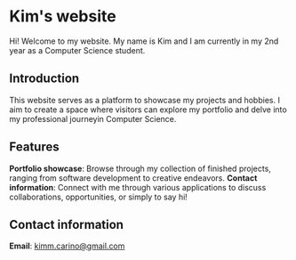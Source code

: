 # Kim's website
Hi! Welcome to my website. My name is Kim and I am currently in my 2nd year as a Computer Science student. 

## Introduction
This website serves as a platform to showcase my projects and hobbies. I aim to create a space where visitors can explore my portfolio and delve into my professional journeyin Computer Science. 

## Features
**Portfolio showcase**: Browse through my collection of finished projects, ranging from software development to creative endeavors.
**Contact information**: Connect with me through various applications to discuss collaborations, opportunities, or simply to say hi!

## Contact information
**Email**: kimm.carino@gmail.com
